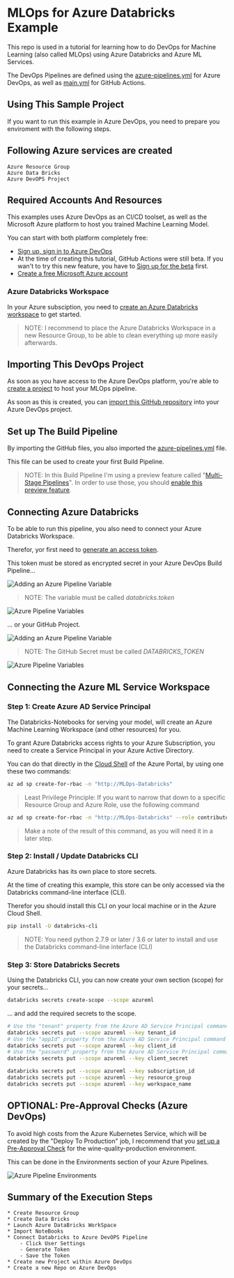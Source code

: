 # MLOps for Azure Databricks Example

This repo is used in a tutorial for learning how to do DevOps for Machine Learning (also called MLOps) using Azure Databricks and Azure ML Services.

The DevOps Pipelines are defined using the [azure-pipelines.yml](./azure-pipelines.yml) for Azure DevOps, as well as [main.yml](./.github/workflows/main.yml) for GitHub Actions.

## Using This Sample Project

If you want to run this example in Azure DevOps, you need to prepare you enviroment with the following steps.

## Following Azure services are created 
    Azure Resource Group  
    Azure Data Bricks 
    Azure DevOPS Project 
  
## Required Accounts And Resources

This examples uses Azure DevOps as an CI/CD toolset, as well as the Microsoft Azure platform to host you trained Machine Learning Model.

You can start with both platform completely free:

* [Sign up, sign in to Azure DevOps](https://docs.microsoft.com/en-us/azure/devops/user-guide/sign-up-invite-teammates?view=azure-devops)
* At the time of creating this tutorial, GitHub Actions were still beta. If you wan't to try this new feature, you have to [Sign up for the beta](https://github.com/features/actions) first.
* [Create a free Microsoft Azure account](https://azure.microsoft.com/en-us/free/)

### Azure Databricks Workspace

In your Azure subsciption, you need to [create an Azure Databricks workspace](https://docs.azuredatabricks.net/getting-started/try-databricks.html#step-2-create-a-databricks-workspace) to get started.

> NOTE: I recommend to place the Azure Databricks Workspace in a new Resource Group, to be able to clean everything up more easily afterwards.

## Importing This DevOps Project

As soon as you have access to the Azure DevOps platform, you're able to [create a project](https://docs.microsoft.com/en-us/azure/devops/user-guide/sign-up-invite-teammates?view=azure-devops#create-a-project) to host your MLOps pipeline.

As soon as this is created, you can [import this GitHub repository](https://docs.microsoft.com/en-us/azure/devops/repos/git/import-git-repository?view=azure-devops) into your Azure DevOps project.

## Set up The Build Pipeline

By importing the GitHub files, you also imported the [azure-pipelines.yml](./azure-pipelines.yml) file.

This file can be used to create your first Build Pipeline.

> NOTE: In this Build Pipeline I'm using a preview feature called "[Multi-Stage Pipelines](https://docs.microsoft.com/en-us/azure/devops/pipelines/process/stages?view=azure-devops&tabs=yaml)". In order to use those, you should [enable this preview feature](https://docs.microsoft.com/en-us/azure/devops/project/navigation/preview-features?view=azure-devops).

## Connecting Azure Databricks

To be able to run this pipeline, you also need to connect your Azure Databricks Workspace.

Therefor, yor first need to [generate an access token](https://docs.azuredatabricks.net/dev-tools/api/latest/authentication.html#generate-a-token).

This token must be stored as encrypted secret in your Azure DevOps Build Pipeline...

![Adding an Azure Pipeline Variable](./images/01AddingPipelineVariables.png "Adding an Azure Pipeline Variable")

> NOTE: The variable must be called *databricks.token*

![Azure Pipeline Variables](./images/02AddingPipelineVariables.png)

... or your GitHub Project.

![Adding an Azure Pipeline Variable](./images/01AddingGitHubSecrets.png "Adding a GitHub Secret")

> NOTE: The GitHub Secret must be called *DATABRICKS_TOKEN*

![Azure Pipeline Variables](./images/02AddingGitHubSecrets.png)

## Connecting the Azure ML Service Workspace

### Step 1: Create Azure AD Service Principal

The Databricks-Notebooks for serving your model, will create an Azure Machine Learning Workspace (and other resources) for you.

To grant Azure Databricks access rights to your Azure Subscription, you need to create a Service Principal in your Azure Active Directory.

You can do that directly in the [Cloud Shell](https://docs.microsoft.com/en-us/azure/cloud-shell/overview) of the Azure Portal, by using one these two commands:

``` bash
az ad sp create-for-rbac -n "http://MLOps-Databricks"
```

> Least Privilege Principle: If you want to narrow that down to a specific Resource Group and Azure Role, use the following command

``` bash
az ad sp create-for-rbac -n "http://MLOps-Databricks" --role contributor --scopes /subscriptions/{SubID}/resourceGroups/{ResourceGroup1}
```

> Make a note of the result of this command, as you will need it in a later step.

### Step 2: Install / Update Databricks CLI

Azure Databricks has its own place to store secrets.

At the time of creating this example, this store can be only accessed via the Databricks command-line interface (CLI).

Therefor you should install this CLI on your local machine or in the Azure Cloud Shell.

``` bash
pip install -U databricks-cli
```

> NOTE: You need python 2.7.9 or later / 3.6 or later to install and use the Databricks command-line interface (CLI) 

### Step 3: Store Databricks Secrets

Using the Databricks CLI, you can now create your own section (scope) for your secrets...

``` bash
databricks secrets create-scope --scope azureml
```

... and add the required secrets to the scope.

``` bash
# Use the "tenant" property from the Azure AD Service Principal command output
databricks secrets put --scope azureml --key tenant_id
# Use the "appId" property from the Azure AD Service Principal command output
databricks secrets put --scope azureml --key client_id
# Use the "password" property from the Azure AD Service Principal command output
databricks secrets put --scope azureml --key client_secret

databricks secrets put --scope azureml --key subscription_id
databricks secrets put --scope azureml --key resource_group
databricks secrets put --scope azureml --key workspace_name
```

## OPTIONAL: Pre-Approval Checks (Azure DevOps)

To avoid high costs from the Azure Kubernetes Service, which will be created by the "Deploy To Production" job, I recommend that you [set up a Pre-Approval Check](https://docs.microsoft.com/en-us/azure/devops/pipelines/process/approvals?view=azure-devops) for the wine-quality-production environment.

This can be done in the Environments section of your Azure Pipelines.

![Azure Pipeline Environments](./images/Environments.png)


## Summary of the Execution Steps
    * Create Resource Group
    * Create Data Bricks 
    * Launch Azure DataBricks WorkSpace 
    * Import NoteBooks 
    * Connect Databricks to Azure DevOPS Pipeline 
        - Click User Settings 
        - Generate Token
        - Save the Token 
    * Create new Project within Azure DevOps
    * Create a new Repo on Azure DevOps

